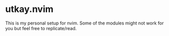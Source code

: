 # utkay.nvim
This is my personal setup for nvim. Some of the modules might not work for you but feel free to replicate/read. 
